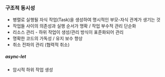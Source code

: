 ### 구조적 동시성
- 병렬로 실행될 자식 작업(Task)을 생성하여 명시적인 부모-자식 관계가 생기는 것
- 작업들 사이의 의존성과 실행 순서가 명확 / 작업 부수적 관리 단순화
- 리소스 관리 - 하위 작업이 생성/관리 방식이 표준화되어 관리
- 명확한 코드의 가독성 / 유지 보수 향상
- 취소 전파의 관리 (협력적 취소)
##### async-let
- 암시적 하위 작업 생성